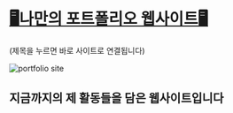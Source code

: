 # [🖥️나만의 포트폴리오 웹사이트🖥️](https://jaeyeong13.github.io/my-portfolio-website/)
(제목을 누르면 바로 사이트로 연결됩니다)
<br>

![portfolio site](https://github.com/jaeyeong13/my-portfolio-website/assets/141209201/6a1401b7-a7ad-4ebf-a49e-57f29867b20a)

## 지금까지의 제 활동들을 담은 웹사이트입니다
